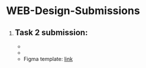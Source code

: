 # WEB-Design-Submissions
1) Task 2 submission:
   -
   -
   -
   - Figma template: [link](https://www.figma.com/community/file/1273571982885059508)
